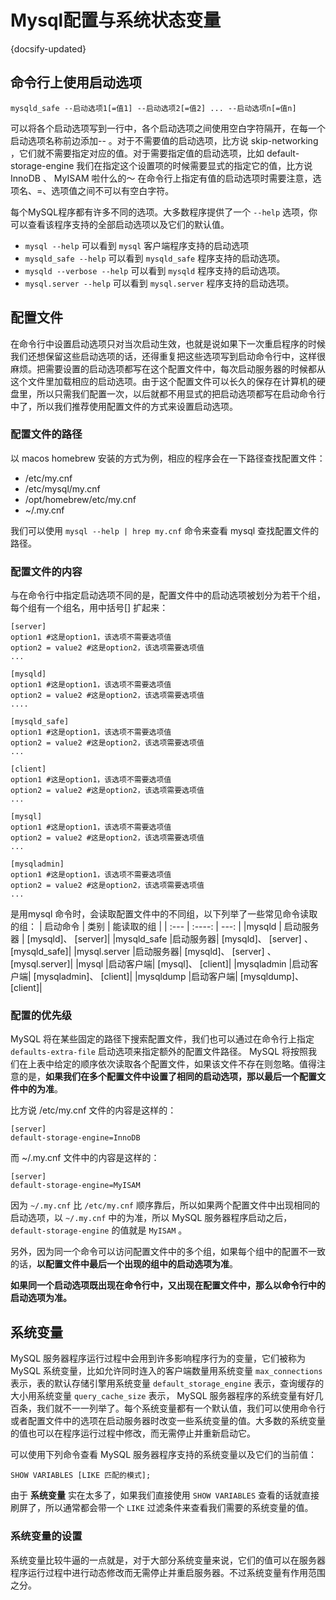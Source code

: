 # Mysql配置与系统状态变量
{docsify-updated}

## 命令行上使用启动选项

`mysqld_safe --启动选项1[=值1] --启动选项2[=值2] ... --启动选项n[=值n]`

可以将各个启动选项写到一行中，各个启动选项之间使用空白字符隔开，在每一个启动选项名称前边添加-- 。对于不需要值的启动选项，比方说 skip-networking ，它们就不需要指定对应的值。对于需要指定值的启动选项，比如 default-storage-engine 我们在指定这个设置项的时候需要显式的指定它的值，比方说InnoDB 、 MyISAM 啦什么的～ 在命令行上指定有值的启动选项时需要注意，选项名、=、选项值之间不可以有空白字符。

每个MySQL程序都有许多不同的选项。大多数程序提供了一个 `--help` 选项，你可以查看该程序支持的全部启动选项以及它们的默认值。

+ `mysql --help` 可以看到 `mysql` 客户端程序支持的启动选项
+ `mysqld_safe --help` 可以看到 `mysqld_safe` 程序支持的启动选项。
+ `mysqld --verbose --help` 可以看到 `mysqld` 程序支持的启动选项。
+ `mysql.server --help` 可以看到 `mysql.server` 程序支持的启动选项。

## 配置文件
在命令行中设置启动选项只对当次启动生效，也就是说如果下一次重启程序的时候我们还想保留这些启动选项的话，还得重复把这些选项写到启动命令行中，这样很麻烦。把需要设置的启动选项都写在这个配置文件中，每次启动服务器的时候都从这个文件里加载相应的启动选项。由于这个配置文件可以长久的保存在计算机的硬盘里，所以只需我们配置一次，以后就都不用显式的把启动选项都写在启动命令行中了，所以我们推荐使用配置文件的方式来设置启动选项。

### 配置文件的路径
以 macos homebrew 安装的方式为例，相应的程序会在一下路径查找配置文件：

+ /etc/my.cnf
+ /etc/mysql/my.cnf
+ /opt/homebrew/etc/my.cnf
+ ~/.my.cnf

我们可以使用 `mysql --help | hrep my.cnf` 命令来查看 mysql 查找配置文件的路径。

### 配置文件的内容

与在命令行中指定启动选项不同的是，配置文件中的启动选项被划分为若干个组，每个组有一个组名，用中括号[] 扩起来：

```
[server]
option1 #这是option1，该选项不需要选项值
option2 = value2 #这是option2，该选项需要选项值
...

[mysqld]
option1 #这是option1，该选项不需要选项值
option2 = value2 #这是option2，该选项需要选项值
....

[mysqld_safe]
option1 #这是option1，该选项不需要选项值
option2 = value2 #这是option2，该选项需要选项值
...

[client]
option1 #这是option1，该选项不需要选项值
option2 = value2 #这是option2，该选项需要选项值
...

[mysql]
option1 #这是option1，该选项不需要选项值
option2 = value2 #这是option2，该选项需要选项值
...

[mysqladmin]
option1 #这是option1，该选项不需要选项值
option2 = value2 #这是option2，该选项需要选项值
...
```

是用mysql 命令时，会读取配置文件中的不同组，以下列举了一些常见命令读取的组：
| 启动命令 | 类别 | 能读取的组 |
| :---        |    :----:   |          ---: |
|mysqld | 启动服务器 | [mysqld]、 [server]|
|mysqld_safe |启动服务器| [mysqld]、 [server] 、 [mysqld_safe]|
|mysql.server |启动服务器| [mysqld]、 [server] 、 [mysql.server]|
|mysql |启动客户端| [mysql]、 [client]|
|mysqladmin |启动客户端| [mysqladmin]、 [client]|
|mysqldump |启动客户端| [mysqldump]、 [client]|

### 配置的优先级
MySQL 将在某些固定的路径下搜索配置文件，我们也可以通过在命令行上指定 `defaults-extra-file` 启动选项来指定额外的配置文件路径。 MySQL 将按照我们在上表中给定的顺序依次读取各个配置文件，如果该文件不存在则忽略。值得注意的是，**如果我们在多个配置文件中设置了相同的启动选项，那以最后一个配置文件中的为准**。

比方说 /etc/my.cnf 文件的内容是这样的：
```
[server]
default-storage-engine=InnoDB
```
而 ~/.my.cnf 文件中的内容是这样的：
```
[server]
default-storage-engine=MyISAM
```
因为 `~/.my.cnf` 比 `/etc/my.cnf` 顺序靠后，所以如果两个配置文件中出现相同的启动选项，以 `~/.my.cnf` 中的为准，所以 MySQL 服务器程序启动之后， `default-storage-engine` 的值就是 `MyISAM` 。

另外，因为同一个命令可以访问配置文件中的多个组，如果每个组中的配置不一致的话，**以配置文件中最后一个出现的组中的启动选项为准**。

**如果同一个启动选项既出现在命令行中，又出现在配置文件中，那么以命令行中的启动选项为准。**

## 系统变量
MySQL 服务器程序运行过程中会用到许多影响程序行为的变量，它们被称为 MySQL 系统变量，比如允许同时连入的客户端数量用系统变量 `max_connections` 表示，表的默认存储引擎用系统变量 `default_storage_engine` 表示，查询缓存的大小用系统变量 `query_cache_size` 表示， MySQL 服务器程序的系统变量有好几百条，我们就不一一列举了。每个系统变量都有一个默认值，我们可以使用命令行或者配置文件中的选项在启动服务器时改变一些系统变量的值。大多数的系统变量的值也可以在程序运行过程中修改，而无需停止并重新启动它。

可以使用下列命令查看 MySQL 服务器程序支持的系统变量以及它们的当前值：
```
SHOW VARIABLES [LIKE 匹配的模式];
```
由于 **系统变量** 实在太多了，如果我们直接使用 `SHOW VARIABLES` 查看的话就直接刷屏了，所以通常都会带一个 `LIKE` 过滤条件来查看我们需要的系统变量的值。

### 系统变量的设置
系统变量比较牛逼的一点就是，对于大部分系统变量来说，它们的值可以在服务器程序运行过程中进行动态修改而无需停止并重启服务器。不过系统变量有作用范围之分。